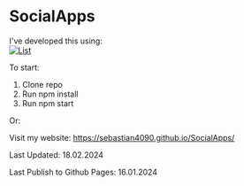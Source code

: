 # SocialApps


I've developed this using: <br/>
[![List](https://skillicons.dev/icons?i=js,react,redux,jest)](https://skillicons.dev) <br/>

To start:

1.    Clone repo
2.    Run npm install
3.    Run npm start

Or:

Visit my website: https://sebastian4090.github.io/SocialApps/

Last Updated: 18.02.2024

Last Publish to Github Pages: 16.01.2024
